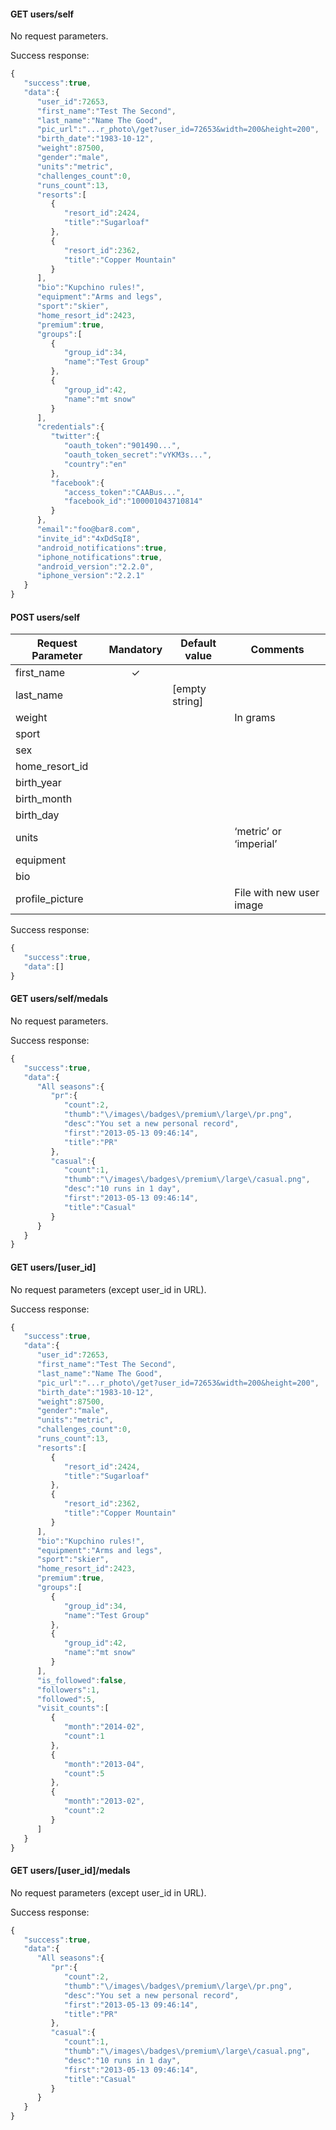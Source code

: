 #### **GET users/self**

No request parameters.

Success response:
```javascript
{
   "success":true,
   "data":{
      "user_id":72653,
      "first_name":"Test The Second",
      "last_name":"Name The Good",
      "pic_url":"...r_photo\/get?user_id=72653&width=200&height=200",
      "birth_date":"1983-10-12",
      "weight":87500,
      "gender":"male",
      "units":"metric",
      "challenges_count":0,
      "runs_count":13,
      "resorts":[
         {
            "resort_id":2424,
            "title":"Sugarloaf"
         },
         {
            "resort_id":2362,
            "title":"Copper Mountain"
         }
      ],
      "bio":"Kupchino rules!",
      "equipment":"Arms and legs",
      "sport":"skier",
      "home_resort_id":2423,
      "premium":true,
      "groups":[
         {
            "group_id":34,
            "name":"Test Group"
         },
         {
            "group_id":42,
            "name":"mt snow"
         }
      ],
      "credentials":{
         "twitter":{
            "oauth_token":"901490...",
            "oauth_token_secret":"vYKM3s...",
            "country":"en"
         },
         "facebook":{
            "access_token":"CAABus...",
            "facebook_id":"100001043710814"
         }
      },
      "email":"foo@bar8.com",
      "invite_id":"4xDdSqI8",
      "android_notifications":true,
      "iphone_notifications":true,
      "android_version":"2.2.0",
      "iphone_version":"2.2.1"
   }
}
```


#### **POST users/self**

Request Parameter | Mandatory | Default value | Comments
---|:---:|---|---
first_name | ✓ | |
last_name | | [empty string] | |
weight | | | In grams
sport | | |
sex | | |
home_resort_id | | |
birth_year | | |
birth_month | | |
birth_day | | |
units | | | ‘metric’ or ‘imperial’
equipment | | |
bio | | |
profile_picture | | | File with new user image

Success response:
```javascript
{
   "success":true,
   "data":[]
}
```


#### **GET users/self/medals**

No request parameters.

Success response:
```javascript
{
   "success":true,
   "data":{
      "All seasons":{
         "pr":{
            "count":2,
            "thumb":"\/images\/badges\/premium\/large\/pr.png",
            "desc":"You set a new personal record",
            "first":"2013-05-13 09:46:14",
            "title":"PR"
         },
         "casual":{
            "count":1,
            "thumb":"\/images\/badges\/premium\/large\/casual.png",
            "desc":"10 runs in 1 day",
            "first":"2013-05-13 09:46:14",
            "title":"Casual"
         }
      }
   }
}
```


#### **GET users/[user_id]**

No request parameters (except user_id in URL).

Success response:
```javascript
{
   "success":true,
   "data":{
      "user_id":72653,
      "first_name":"Test The Second",
      "last_name":"Name The Good",
      "pic_url":"...r_photo\/get?user_id=72653&width=200&height=200",
      "birth_date":"1983-10-12",
      "weight":87500,
      "gender":"male",
      "units":"metric",
      "challenges_count":0,
      "runs_count":13,
      "resorts":[
         {
            "resort_id":2424,
            "title":"Sugarloaf"
         },
         {
            "resort_id":2362,
            "title":"Copper Mountain"
         }
      ],
      "bio":"Kupchino rules!",
      "equipment":"Arms and legs",
      "sport":"skier",
      "home_resort_id":2423,
      "premium":true,
      "groups":[
         {
            "group_id":34,
            "name":"Test Group"
         },
         {
            "group_id":42,
            "name":"mt snow"
         }
      ],
      "is_followed":false,
      "followers":1,
      "followed":5,
      "visit_counts":[
         {
            "month":"2014-02",
            "count":1
         },
         {
            "month":"2013-04",
            "count":5
         },
         {
            "month":"2013-02",
            "count":2
         }
      ]
   }
}
```


#### **GET users/[user_id]/medals**

No request parameters (except user_id in URL).

Success response:
```javascript
{
   "success":true,
   "data":{
      "All seasons":{
         "pr":{
            "count":2,
            "thumb":"\/images\/badges\/premium\/large\/pr.png",
            "desc":"You set a new personal record",
            "first":"2013-05-13 09:46:14",
            "title":"PR"
         },
         "casual":{
            "count":1,
            "thumb":"\/images\/badges\/premium\/large\/casual.png",
            "desc":"10 runs in 1 day",
            "first":"2013-05-13 09:46:14",
            "title":"Casual"
         }
      }
   }
}
```
